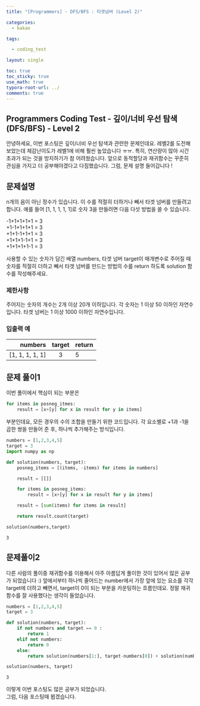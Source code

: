 ```yaml
---
title: "[Programmers] - DFS/BFS : 타겟넘버 (Level 2)"

categories:
  - kakao

tags:

  - coding_test

layout: single

toc: true
toc_sticky: true
use_math: true
typora-root-url: ../
comments: true
---
```


## Programmers Coding Test - 깊이/너비 우선 탐색(DFS/BFS) - Level 2

안녕하세요, 이번 포스팅은 깊이/너비 우선 탐색과 관련한 문제인데요. 레벨2를 도전해 보았는데 체감난이도가 레벨1에 비해 훨씬 높았습니다 ㅠㅠ. 특히, 연산량이 많아 시간 초과가 되는 것을 방지하기가 참 어려웠습니다. 앞으로 동적할당과 재귀함수는 꾸준히 관심을 가지고 더 공부해야겠다고 다짐했습니다. 그럼, 문제 설명 들어갑니다 !

## 문제설명

n개의 음이 아닌 정수가 있습니다. 이 수를 적절히 더하거나 빼서 타겟 넘버를 만들려고 합니다. 예를 들어 [1, 1, 1, 1, 1]로 숫자 3을 만들려면 다음 다섯 방법을 쓸 수 있습니다.

-1+1+1+1+1 = 3  
+1-1+1+1+1 = 3  
+1+1-1+1+1 = 3  
+1+1+1-1+1 = 3  
+1+1+1+1-1 = 3  

사용할 수 있는 숫자가 담긴 배열 numbers, 타겟 넘버 target이 매개변수로 주어질 때 숫자를 적절히 더하고 빼서 타겟 넘버를 만드는 방법의 수를 return 하도록 solution 함수를 작성해주세요.

### 제한사항
주어지는 숫자의 개수는 2개 이상 20개 이하입니다.
각 숫자는 1 이상 50 이하인 자연수입니다.
타겟 넘버는 1 이상 1000 이하인 자연수입니다.

### 입출력 예

|numbers|target|return|
|---:|:---:|:---|
|[1, 1, 1, 1, 1]|3|5|


## 문제 풀이1

이번 풀이에서 핵심이 되는 부분은


```python
for items in posneg_itmes:
    result = [x+[y] for x in result for y in items]
```

부분인데요, 모든 경우의 수의 조합을 만들기 위한 코드입니다. 각 요소별로 +1과 -1을 곱한 쌍을 만들어 준 후, 하나씩 추가해주는 방식입니다.


```python
numbers = [1,2,3,4,5]
target = 3
import numpy as np

def solution(numbers, target):
    posneg_items = [(items, -items) for items in numbers]

    result = [[]]

    for items in posneg_items:
        result = [x+[y] for x in result for y in items]

    result = [sum(items) for items in result]

    return result.count(target)

solution(numbers,target)
```




    3



## 문제풀이2

다른 사람의 풀이중 재귀함수를 이용해서 아주 아름답게 풀이한 것이 있어서 많은 공부가 되었습니다 :)
앞에서부터 하나씩 줄어드는 number에서 가장 앞에 있는 요소를 각각 target에 더하고 빼면서, target이 0이 되는 부분을 카운팅하는 흐름인데요. 정말 재귀함수를 잘 사용했다는 생각이 들었습니다.


```python
numbers = [1,2,3,4,5]
target = 3

def solution(numbers, target):
    if not numbers and target == 0 :
        return 1
    elif not numbers:
        return 0
    else:
        return solution(numbers[1:], target-numbers[0]) + solution(numbers[1:], target+numbers[0])

solution(numbers, target)
```




    3



이렇게 이번 포스팅도 많은 공부가 되었습니다.  
그럼, 다음 포스팅때 뵙겠습니다.
